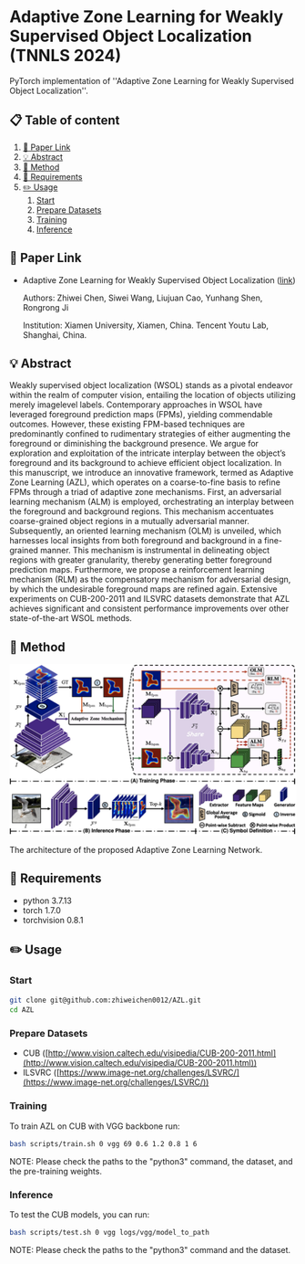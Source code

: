 # Adaptive Zone Learning for Weakly Supervised Object Localization (TNNLS 2024)

PyTorch implementation of ''Adaptive Zone Learning for Weakly Supervised Object Localization''. 


## 📋 Table of content
 1. [📎 Paper Link](#1)
 2. [💡 Abstract](#2)
 3. [📖 Method](#3)
 4. [📃 Requirements](#4)
 5. [✏️ Usage](#5)
    1. [Start](#51)
    2. [Prepare Datasets](#52)
    3. [Training](#53)
    4. [Inference](#54)
 <!-- 6. [🔍 Citation](#6) -->

## 📎 Paper Link <a name="1"></a> 

* Adaptive Zone Learning for Weakly Supervised Object Localization ([link]())

    Authors: Zhiwei Chen, Siwei Wang, Liujuan Cao, Yunhang Shen, Rongrong Ji
    
    Institution: Xiamen University, Xiamen, China. Tencent Youtu Lab, Shanghai, China.


## 💡 Abstract <a name="2"></a> 
Weakly supervised object localization (WSOL) stands as a pivotal endeavor within the realm of computer vision, entailing the location of objects utilizing merely imagelevel labels. Contemporary approaches in WSOL have leveraged foreground prediction maps (FPMs), yielding commendable outcomes. However, these existing FPM-based techniques are predominantly confined to rudimentary strategies of either augmenting the foreground or diminishing the background presence. We argue for exploration and exploitation of the intricate interplay between the object’s foreground and its background to achieve efficient object localization. In this manuscript, we introduce an innovative framework, termed as Adaptive Zone Learning (AZL), which operates on a coarse-to-fine basis to refine FPMs through a triad of adaptive zone mechanisms. First, an adversarial learning mechanism (ALM) is employed, orchestrating an interplay between the foreground and background regions. This mechanism accentuates coarse-grained object regions in a mutually adversarial manner. Subsequently, an oriented learning mechanism (OLM) is unveiled, which harnesses local insights from both foreground and background in a fine-grained manner. This mechanism is instrumental in delineating object regions with greater granularity, thereby generating better foreground prediction maps. Furthermore, we propose a reinforcement learning mechanism (RLM) as the compensatory mechanism for adversarial design, by which the undesirable foreground maps are refined again. Extensive experiments on CUB-200-2011 and ILSVRC datasets demonstrate that AZL achieves significant and consistent performance improvements over other state-of-the-art WSOL methods.

## 📖 Method <a name="3"></a> 

<p align="center">
    <img src="./Img/network.jpg" width="750"/> <br />
    <em> 
    </em>
</p>
The architecture of the proposed Adaptive Zone Learning Network.

## 📃 Requirements <a name="4"></a> 
  - python 3.7.13
  - torch 1.7.0
  - torchvision 0.8.1

## ✏️ Usage <a name="5"></a> 

### Start <a name="51"></a> 

```bash  
git clone git@github.com:zhiweichen0012/AZL.git
cd AZL
```

### Prepare Datasets <a name="52"></a> 

* CUB ([http://www.vision.caltech.edu/visipedia/CUB-200-2011.html](http://www.vision.caltech.edu/visipedia/CUB-200-2011.html))
* ILSVRC ([https://www.image-net.org/challenges/LSVRC/](https://www.image-net.org/challenges/LSVRC/))


### Training <a name="53"></a> 

To train AZL on CUB with VGG backbone run:

```bash
bash scripts/train.sh 0 vgg 69 0.6 1.2 0.8 1 6
```

NOTE: Please check the paths to the "python3" command, the dataset, and the pre-training weights.

### Inference <a name="54"></a> 

To test the CUB models, you can run:

```bash  
bash scripts/test.sh 0 vgg logs/vgg/model_to_path
```

NOTE: Please check the paths to the "python3" command and the dataset.

<!-- ## 🔍 Citation <a name="6"></a> 

```
@inproceedings{chen2024,
  title={Adaptive Zone Learning for Weakly Supervised Object Localization},
  author={Chen, Zhiwei and Wang, Siwei and Cao, Liujuan and Shen, Yunhang and Ji, Rongrong},
  year={2024}
}
``` -->
